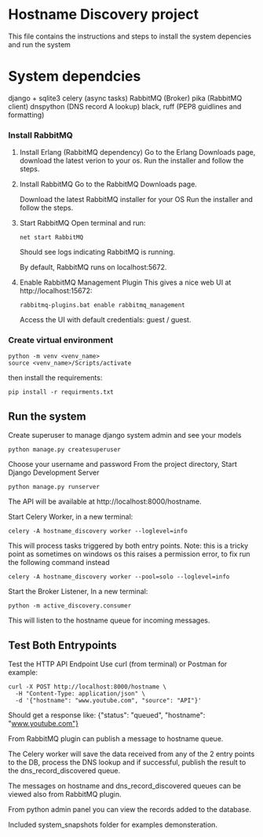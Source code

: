 # Hostname Discovery project

This file contains the instructions and steps to install the system depencies and run the system

# System dependcies

django + sqlite3
celery (async tasks)
RabbitMQ (Broker)
pika (RabbitMQ client)
dnspython (DNS record A lookup)
black, ruff (PEP8 guidlines and formatting)

### Install RabbitMQ

1. Install Erlang (RabbitMQ dependency)
   Go to the Erlang Downloads page, download the latest verion to your os.
   Run the installer and follow the steps.
2. Install RabbitMQ
   Go to the RabbitMQ Downloads page.

   Download the latest RabbitMQ installer for your OS
   Run the installer and follow the steps.
3. Start RabbitMQ
   Open terminal and run:

   ```
   net start RabbitMQ
   ```

   Should see logs indicating RabbitMQ is running.

   By default, RabbitMQ runs on localhost:5672.
4. Enable RabbitMQ Management Plugin
   This gives a nice web UI at http://localhost:15672:

   ```
   rabbitmq-plugins.bat enable rabbitmq_management
   ```

   Access the UI with default credentials: guest / guest.

### Create virtual environment

```
python -m venv <venv_name>
source <venv_name>/Scripts/activate
```

then install the requirements:

```
pip install -r requirments.txt
```

## Run the system

Create superuser to manage django system admin and see your models

```
python manage.py createsuperuser
```

Choose your username and password
From the project directory, Start Django Development Server

```
python manage.py runserver
```

The API will be available at http://localhost:8000/hostname.

Start Celery Worker, in a new terminal:

```
celery -A hostname_discovery worker --loglevel=info
```

This will process tasks triggered by both entry points.
Note: this is a tricky point as sometimes on windows os this raises a permission error, to fix run the following command instead

```
celery -A hostname_discovery worker --pool=solo --loglevel=info
```

Start the Broker Listener, In a new terminal:

```
python -m active_discovery.consumer
```

This will listen to the hostname queue for incoming messages.

## Test Both Entrypoints

Test the HTTP API Endpoint
Use curl (from terminal) or Postman for example:

```
curl -X POST http://localhost:8000/hostname \
  -H "Content-Type: application/json" \
  -d '{"hostname": "www.youtube.com", "source": "API"}'
```

Should get a response like:
{"status": "queued", "hostname": "www.youtube.com"}

From RabbitMQ plugin can publish a message to hostname queue.

The Celery worker will save the data received from any of the 2 entry points to the DB, process the DNS lookup and if successful, publish the result to the dns_record_discovered queue.

The messages on hostname and dns_record_discovered queues can be viewed also from RabbitMQ plugin.

From python admin panel you can view the records added to the database.

Included system_snapshots folder for examples demonsteration.
